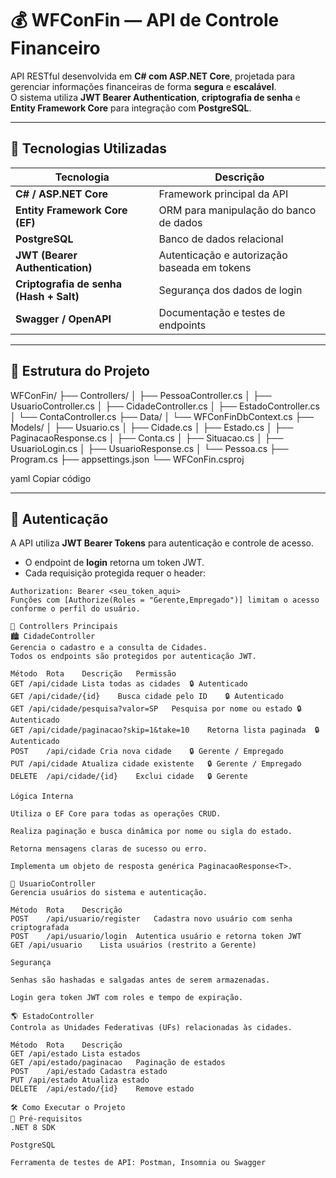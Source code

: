 # 💰 WFConFin — API de Controle Financeiro

API RESTful desenvolvida em **C# com ASP.NET Core**, projetada para gerenciar informações financeiras de forma **segura** e **escalável**.  
O sistema utiliza **JWT Bearer Authentication**, **criptografia de senha** e **Entity Framework Core** para integração com **PostgreSQL**.

---

## 🚀 Tecnologias Utilizadas

| Tecnologia | Descrição |
|-------------|------------|
| **C# / ASP.NET Core** | Framework principal da API |
| **Entity Framework Core (EF)** | ORM para manipulação do banco de dados |
| **PostgreSQL** | Banco de dados relacional |
| **JWT (Bearer Authentication)** | Autenticação e autorização baseada em tokens |
| **Criptografia de senha (Hash + Salt)** | Segurança dos dados de login |
| **Swagger / OpenAPI** | Documentação e testes de endpoints |

---

## 🧩 Estrutura do Projeto

WFConFin/
├── Controllers/
│ ├── PessoaController.cs
│ ├── UsuarioController.cs
│ ├── CidadeController.cs
│ ├── EstadoController.cs
│ └── ContaController.cs
├── Data/
│ └── WFConFinDbContext.cs
├── Models/
│ ├── Usuario.cs
│ ├── Cidade.cs
│ ├── Estado.cs
│ ├── PaginacaoResponse.cs
│ ├── Conta.cs
│ ├── Situacao.cs
│ ├── UsuarioLogin.cs
│ ├── UsuarioResponse.cs
│ └── Pessoa.cs
├── Program.cs
├── appsettings.json
└── WFConFin.csproj

yaml
Copiar código

---

## 🔐 Autenticação

A API utiliza **JWT Bearer Tokens** para autenticação e controle de acesso.

- O endpoint de **login** retorna um token JWT.  
- Cada requisição protegida requer o header:

```http
Authorization: Bearer <seu_token_aqui>
Funções com [Authorize(Roles = "Gerente,Empregado")] limitam o acesso conforme o perfil do usuário.

🧠 Controllers Principais
🏙️ CidadeController
Gerencia o cadastro e a consulta de Cidades.
Todos os endpoints são protegidos por autenticação JWT.

Método	Rota	Descrição	Permissão
GET	/api/cidade	Lista todas as cidades	🔒 Autenticado
GET	/api/cidade/{id}	Busca cidade pelo ID	🔒 Autenticado
GET	/api/cidade/pesquisa?valor=SP	Pesquisa por nome ou estado	🔒 Autenticado
GET	/api/cidade/paginacao?skip=1&take=10	Retorna lista paginada	🔒 Autenticado
POST	/api/cidade	Cria nova cidade	🔒 Gerente / Empregado
PUT	/api/cidade	Atualiza cidade existente	🔒 Gerente / Empregado
DELETE	/api/cidade/{id}	Exclui cidade	🔒 Gerente

Lógica Interna

Utiliza o EF Core para todas as operações CRUD.

Realiza paginação e busca dinâmica por nome ou sigla do estado.

Retorna mensagens claras de sucesso ou erro.

Implementa um objeto de resposta genérica PaginacaoResponse<T>.

🧍 UsuarioController
Gerencia usuários do sistema e autenticação.

Método	Rota	Descrição
POST	/api/usuario/register	Cadastra novo usuário com senha criptografada
POST	/api/usuario/login	Autentica usuário e retorna token JWT
GET	/api/usuario	Lista usuários (restrito a Gerente)

Segurança

Senhas são hashadas e salgadas antes de serem armazenadas.

Login gera token JWT com roles e tempo de expiração.

🌎 EstadoController
Controla as Unidades Federativas (UFs) relacionadas às cidades.

Método	Rota	Descrição
GET	/api/estado	Lista estados
GET	/api/estado/paginacao	Paginação de estados
POST	/api/estado	Cadastra estado
PUT	/api/estado	Atualiza estado
DELETE	/api/estado/{id}	Remove estado

🛠️ Como Executar o Projeto
🔧 Pré-requisitos
.NET 8 SDK

PostgreSQL

Ferramenta de testes de API: Postman, Insomnia ou Swagger
